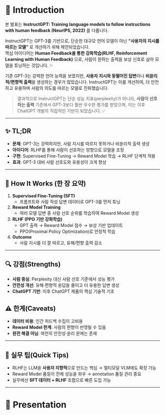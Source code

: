 # 👋 Introduction

본 발표는 **InstructGPT: Training language models to follow instructions with human feedback (NeurIPS, 2022)** 를 다룹니다.  

InstructGPT는 GPT-3를 기반으로, 단순한 대규모 언어 모델이 아닌 **“사용자의 지시를 따르는 모델”** 로 개선하기 위해 제안되었습니다.  
핵심 아이디어는 **Human Feedback을 통한 강화학습(RLHF, Reinforcement Learning with Human Feedback)** 으로, 사람이 원하는 출력을 보상 신호로 삼아 모델을 튜닝하는 것입니다. ✨  

기존 GPT-3는 강력한 언어 능력을 보였지만, **사용자 지시와 동떨어진 답변**이나 **비윤리적/편향적 출력**을 생성하는 경우가 많았습니다. InstructGPT는 이를 개선하여, 더 안전하고 유용하며 사람의 의도를 따르는 모델로 진화했습니다.  

> 결과적으로 InstructGPT는 단순 성능 지표(perplexity)가 아니라, **사람이 선호하는 출력** 기준에서 GPT-3보다 훨씬 우수한 평가를 받았으며, 이는 이후 ChatGPT 개발의 직접적인 기반이 되었습니다. ✅  

---

## ✨ TL;DR
- **문제**: GPT-3는 강력하지만, 사람 지시를 따르지 못하거나 비윤리적 출력 생성  
- **아이디어**: RLHF를 통해 사람이 선호하는 방향으로 모델을 조정  
- **구현**: Supervised Fine-Tuning → Reward Model 학습 → RLHF 단계적 적용  
- **효과**: GPT-3 대비 사람 선호도와 유용성이 크게 향상  

---

## 🧩 How It Works (한 장 요약)
1. **Supervised Fine-Tuning (SFT)**  
   - 프롬프트와 사람 작성 답변 데이터로 GPT-3를 먼저 튜닝  
2. **Reward Model Training**  
   - 여러 모델 답변 중 사람 선호 순위를 학습하여 Reward Model 생성  
3. **RLHF (PPO 기반 강화학습)**  
   - GPT 출력 → Reward Model 점수 → 보상 기반 업데이트  
   - PPO(Proximal Policy Optimization)로 안정적 학습  
4. **Outcome**  
   - 사람 지시를 더 잘 따르고, 유해/편향 출력 감소  

---

## 🔍 강점(Strengths)
- **사람 중심**: Perplexity 대신 사람 선호 기준에서 성능 평가  
- **안전성 개선**: 유해·편향적 응답을 줄이고 더 유용한 답변 생성  
- **ChatGPT 기반**: 이후 ChatGPT 제품의 핵심 기술적 기초  

## ⚠️ 한계(Caveats)
- **데이터 비용**: 인간 피드백 수집이 고비용  
- **Reward Model 한계**: 사람의 편향이 반영될 수 있음  
- **완전 해결 아님**: 여전히 안전성·윤리 문제는 존재  

---

## 🧭 실무 팁(Quick Tips)
- RLHF는 LLM을 **사용자 지향적**으로 만드는 핵심 → 멀티모달 VLM에도 확장 가능  
- Reward Model 품질이 전체 성능을 좌우 → annotation 품질 관리 중요  
- 실무에선 **SFT 데이터 + RLHF** 조합으로 빠른 도입 가능  

---

# 🚀 Presentation
